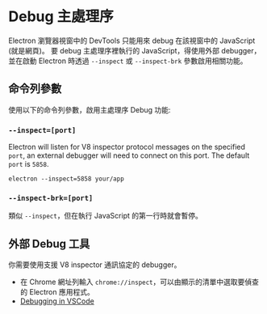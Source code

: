# Debug 主處理序

Electron 瀏覽器視窗中的 DevTools 只能用來 debug 在該視窗中的 JavaScript (就是網頁)。 要 debug 主處理序裡執行的 JavaScript，得使用外部 debugger，並在啟動 Electron 時透過 `--inspect` 或 `--inspect-brk` 參數啟用相關功能。

## 命令列參數

使用以下的命令列參數，啟用主處理序 Debug 功能:

### `--inspect=[port]`

Electron will listen for V8 inspector protocol messages on the specified `port`, an external debugger will need to connect on this port. The default `port` is `5858`.

```shell
electron --inspect=5858 your/app
```

### `--inspect-brk=[port]`

類似 `--inspect`，但在執行 JavaScript 的第一行時就會暫停。

## 外部 Debug 工具

你需要使用支援 V8 inspector 通訊協定的 debugger。

- 在 Chrome 網址列輸入 `chrome://inspect`，可以由顯示的清單中選取要偵查的 Electron 應用程式。
- [Debugging in VSCode](debugging-vscode.md)
